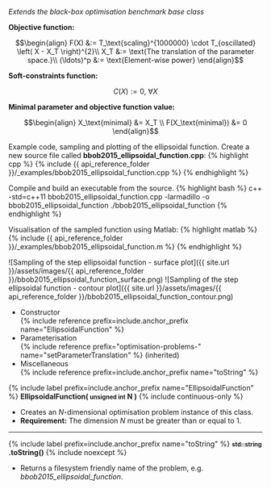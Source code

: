 *Extends the black-box optimisation benchmark base class*

**Objective function:**

$$\begin{align}
F(X) &:=  T_\text{scaling}^{1000000} \cdot T_{oscillated} \left( X - X_T \right)^{2}\\
X_T &:= \text{The translation of the parameter space.}\\
(\ldots)^p &:= \text{Element-wise power}
\end{align}$$

**Soft-constraints function:**

$$C(X) := 0, \ \forall X$$

**Minimal parameter and objective function value:**

$$\begin{align}
X_\text{minimal} &= X_T \\
F(X_\text{minimal}) &= 0
\end{align}$$

Example code, sampling and plotting of the ellipsoidal function.
Create a new source file called **bbob2015_ellipsoidal_function.cpp**:
{% highlight cpp %}
{% include {{ api_reference_folder }}/_examples/bbob2015_ellipsoidal_function.cpp %}
{% endhighlight %}

Compile and build an executable from the source.
{% highlight bash %}
c++ -std=c++11 bbob2015_ellipsoidal_function.cpp -larmadillo -o bbob2015_ellipsoidal_function
./bbob2015_ellipsoidal_function
{% endhighlight %}

Visualisation of the sampled function using Matlab:
{% highlight matlab %}
{% include {{ api_reference_folder }}/_examples/bbob2015_ellipsoidal_function.m %}
{% endhighlight %}

![Sampling of the step ellipsoidal function - surface plot]({{ site.url }}/assets/images/{{ api_reference_folder }}/bbob2015_ellipsoidal_function_surface.png)
![Sampling of the step ellipsoidal function - contour plot]({{ site.url }}/assets/images/{{ api_reference_folder }}/bbob2015_ellipsoidal_function_contour.png)

- Constructor<br>
  {% include reference prefix=include.anchor_prefix name="EllipsoidalFunction" %}
- Parameterisation<br>
  {% include reference prefix="optimisation-problems-" name="setParameterTranslation" %} (inherited)
- Miscellaneous<br>
  {% include reference prefix=include.anchor_prefix name="toString" %}

{% include label prefix=include.anchor_prefix name="EllipsoidalFunction" %}
**EllipsoidalFunction( <small>unsigned int</small> N )** {% include continuous-only %}

- Creates an *N*-dimensional optimisation problem instance of this class.
- **Requirement:** The dimension *N* must be greater than or equal to 1.

---
{% include label prefix=include.anchor_prefix name="toString" %}
**<small>std::string</small> .toString()** {% include noexcept %}

- Returns a filesystem friendly name of the problem, e.g. *bbob2015_ellipsoidal_function*.


